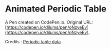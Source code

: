 # Animated Periodic Table

A Pen created on CodePen.io. Original URL: [https://codepen.io/dilums/pen/oNzyeEv](https://codepen.io/dilums/pen/oNzyeEv).

Credits : [Periodic table data](https://github.com/Bowserinator/Periodic-Table-JSON)  
